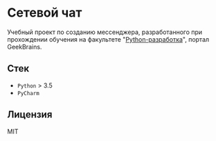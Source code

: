 # Сетевой чат

Учебный проект по созданию мессенджера, разработанного при прохождении обучения на
факультете "[Python-разработка](https://gb.ru/geek_university/python)", портал GeekBrains.

## Стек

* `Python` > 3.5
* `PyCharm`

## Лицензия

MIT